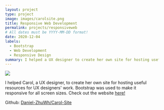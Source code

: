 ```yaml
---
layout: project
type: project
image: images/carolsite.png
title: Responsive Web Development
permalink: projects/responsiveweb
# All dates must be YYYY-MM-DD format!
date: 2020-12-04
labels:
  - Bootstrap
  - Web Development
  - Responsive Design
summary: I helped a UX designer to create her own site for hosting useful resources for UX designers' work. Bootstrap was used to make it responsive for all screen sizes. Check it out!
---
```


<img class="ui medium right floated rounded image" src="../images/carolsite.jpg">

I helped Carol, a UX designer, to create her own site for hosting useful resources for UX designers' work. Bootstrap was used to make it responsive for all screen sizes. Check out the website [here!](https://daniel-zhuwh.github.io/Carol-Site/) 

Github: <a href="https://github.com/Daniel-ZhuWh/Carol-Site"><i class="large github icon "></i>Daniel-ZhuWh/Carol-Site</a>